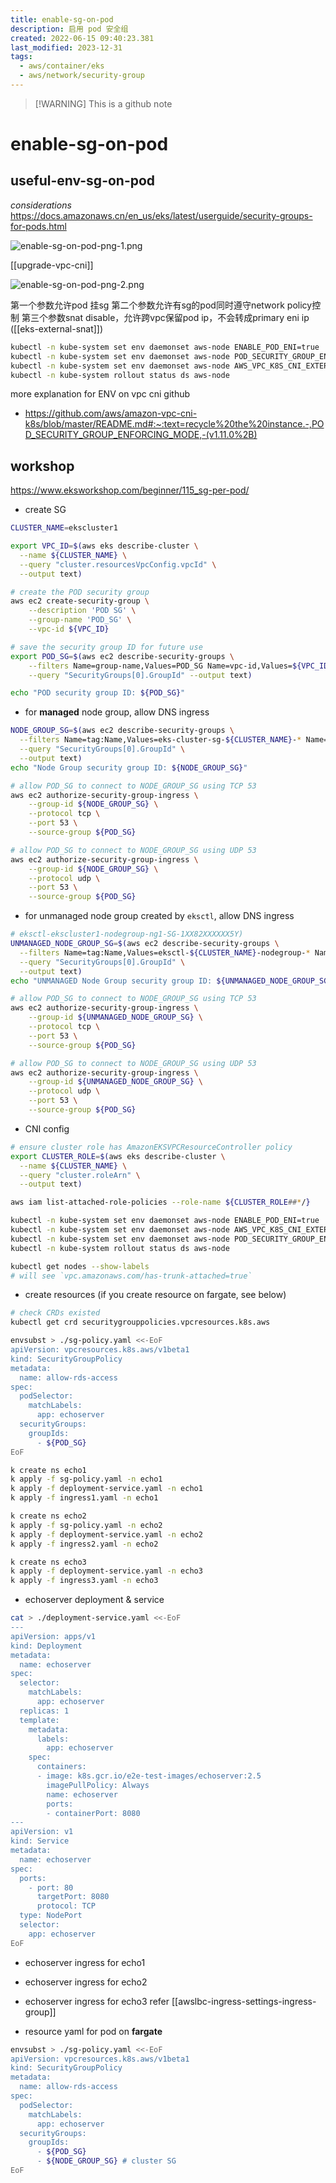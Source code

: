 ```yaml
---
title: enable-sg-on-pod
description: 启用 pod 安全组
created: 2022-06-15 09:40:23.381
last_modified: 2023-12-31
tags:
  - aws/container/eks
  - aws/network/security-group
---
```

> [!WARNING] This is a github note

# enable-sg-on-pod


## useful-env-sg-on-pod

*considerations*
https://docs.amazonaws.cn/en_us/eks/latest/userguide/security-groups-for-pods.html

![enable-sg-on-pod-png-1.png](../../git-attachment/enable-sg-on-pod-png-1.png)

[[upgrade-vpc-cni]]

![enable-sg-on-pod-png-2.png](../../git-attachment/enable-sg-on-pod-png-2.png)

第一个参数允许pod 挂sg
第二个参数允许有sg的pod同时遵守network policy控制
第三个参数snat disable，允许跨vpc保留pod ip，不会转成primary eni ip ([[eks-external-snat]])

```sh
kubectl -n kube-system set env daemonset aws-node ENABLE_POD_ENI=true
kubectl -n kube-system set env daemonset aws-node POD_SECURITY_GROUP_ENFORCING_MODE=standard
kubectl -n kube-system set env daemonset aws-node AWS_VPC_K8S_CNI_EXTERNALSNAT=true
kubectl -n kube-system rollout status ds aws-node

```

more explanation for ENV on vpc cni github
- https://github.com/aws/amazon-vpc-cni-k8s/blob/master/README.md#:~:text=recycle%20the%20instance.-,POD_SECURITY_GROUP_ENFORCING_MODE,-(v1.11.0%2B)



## workshop
https://www.eksworkshop.com/beginner/115_sg-per-pod/

- create SG
```sh
CLUSTER_NAME=ekscluster1

export VPC_ID=$(aws eks describe-cluster \
  --name ${CLUSTER_NAME} \
  --query "cluster.resourcesVpcConfig.vpcId" \
  --output text)

# create the POD security group
aws ec2 create-security-group \
    --description 'POD SG' \
    --group-name 'POD_SG' \
    --vpc-id ${VPC_ID}

# save the security group ID for future use
export POD_SG=$(aws ec2 describe-security-groups \
    --filters Name=group-name,Values=POD_SG Name=vpc-id,Values=${VPC_ID} \
    --query "SecurityGroups[0].GroupId" --output text)

echo "POD security group ID: ${POD_SG}"

```

- for **managed** node group, allow DNS ingress
```sh
NODE_GROUP_SG=$(aws ec2 describe-security-groups \
  --filters Name=tag:Name,Values=eks-cluster-sg-${CLUSTER_NAME}-* Name=vpc-id,Values=${VPC_ID} \
  --query "SecurityGroups[0].GroupId" \
  --output text)
echo "Node Group security group ID: ${NODE_GROUP_SG}"

# allow POD_SG to connect to NODE_GROUP_SG using TCP 53
aws ec2 authorize-security-group-ingress \
    --group-id ${NODE_GROUP_SG} \
    --protocol tcp \
    --port 53 \
    --source-group ${POD_SG}

# allow POD_SG to connect to NODE_GROUP_SG using UDP 53
aws ec2 authorize-security-group-ingress \
    --group-id ${NODE_GROUP_SG} \
    --protocol udp \
    --port 53 \
    --source-group ${POD_SG}

```

- for unmanaged node group created by `eksctl`, allow DNS ingress
```sh
# eksctl-ekscluster1-nodegroup-ng1-SG-1XX82XXXXXX5Y)
UNMANAGED_NODE_GROUP_SG=$(aws ec2 describe-security-groups \
  --filters Name=tag:Name,Values=eksctl-${CLUSTER_NAME}-nodegroup-* Name=vpc-id,Values=${VPC_ID} \
  --query "SecurityGroups[0].GroupId" \
  --output text)
echo "UNMANAGED Node Group security group ID: ${UNMANAGED_NODE_GROUP_SG}"

# allow POD_SG to connect to NODE_GROUP_SG using TCP 53
aws ec2 authorize-security-group-ingress \
    --group-id ${UNMANAGED_NODE_GROUP_SG} \
    --protocol tcp \
    --port 53 \
    --source-group ${POD_SG}

# allow POD_SG to connect to NODE_GROUP_SG using UDP 53
aws ec2 authorize-security-group-ingress \
    --group-id ${UNMANAGED_NODE_GROUP_SG} \
    --protocol udp \
    --port 53 \
    --source-group ${POD_SG}

```

- CNI config
```sh
# ensure cluster role has AmazonEKSVPCResourceController policy
export CLUSTER_ROLE=$(aws eks describe-cluster \
  --name ${CLUSTER_NAME} \
  --query "cluster.roleArn" \
  --output text)

aws iam list-attached-role-policies --role-name ${CLUSTER_ROLE##*/}

```

```sh
kubectl -n kube-system set env daemonset aws-node ENABLE_POD_ENI=true
kubectl -n kube-system set env daemonset aws-node AWS_VPC_K8S_CNI_EXTERNALSNAT=true
kubectl -n kube-system set env daemonset aws-node POD_SECURITY_GROUP_ENFORCING_MODE=standard
kubectl -n kube-system rollout status ds aws-node

kubectl get nodes --show-labels
# will see `vpc.amazonaws.com/has-trunk-attached=true`

```

- create resources (if you create resource on fargate, see below)
```sh
# check CRDs existed
kubectl get crd securitygrouppolicies.vpcresources.k8s.aws

envsubst > ./sg-policy.yaml <<-EoF
apiVersion: vpcresources.k8s.aws/v1beta1
kind: SecurityGroupPolicy
metadata:
  name: allow-rds-access
spec:
  podSelector:
    matchLabels:
      app: echoserver
  securityGroups:
    groupIds:
      - ${POD_SG}
EoF

k create ns echo1
k apply -f sg-policy.yaml -n echo1
k apply -f deployment-service.yaml -n echo1
k apply -f ingress1.yaml -n echo1

k create ns echo2
k apply -f sg-policy.yaml -n echo2
k apply -f deployment-service.yaml -n echo2
k apply -f ingress2.yaml -n echo2

k create ns echo3
k apply -f deployment-service.yaml -n echo3
k apply -f ingress3.yaml -n echo3

```

- echoserver deployment & service
```sh
cat > ./deployment-service.yaml <<-EoF
---
apiVersion: apps/v1
kind: Deployment
metadata:
  name: echoserver
spec:
  selector:
    matchLabels:
      app: echoserver
  replicas: 1
  template:
    metadata:
      labels:
        app: echoserver
    spec:
      containers:
      - image: k8s.gcr.io/e2e-test-images/echoserver:2.5
        imagePullPolicy: Always
        name: echoserver
        ports:
        - containerPort: 8080
---
apiVersion: v1
kind: Service
metadata:
  name: echoserver
spec:
  ports:
    - port: 80
      targetPort: 8080
      protocol: TCP
  type: NodePort
  selector:
    app: echoserver
EoF

```

- echoserver ingress for echo1
- echoserver ingress for echo2
- echoserver ingress for echo3
refer [[awslbc-ingress-settings-ingress-group]]

- resource yaml for pod on **fargate**
```sh
envsubst > ./sg-policy.yaml <<-EoF
apiVersion: vpcresources.k8s.aws/v1beta1
kind: SecurityGroupPolicy
metadata:
  name: allow-rds-access
spec:
  podSelector:
    matchLabels:
      app: echoserver
  securityGroups:
    groupIds:
      - ${POD_SG}
      - ${NODE_GROUP_SG} # cluster SG
EoF

```





